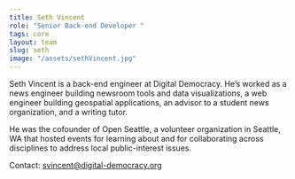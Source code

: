 ```yaml
---
title: Seth Vincent
role: "Senior Back-end Developer "
tags: core
layout: team
slug: seth
image: "/assets/sethVincent.jpg"
---
```


Seth Vincent is a back-end engineer at Digital Democracy. He’s worked as a news engineer building newsroom tools and data visualizations, a web engineer building geospatial applications, an advisor to a student news organization, and a writing tutor. 

He was the cofounder of Open Seattle, a volunteer organization in Seattle, WA that hosted events for learning about and for collaborating across disciplines to address local public-interest issues.

Contact: [svincent@digital-democracy.org](mailto:svincent@digital-democracy.org)